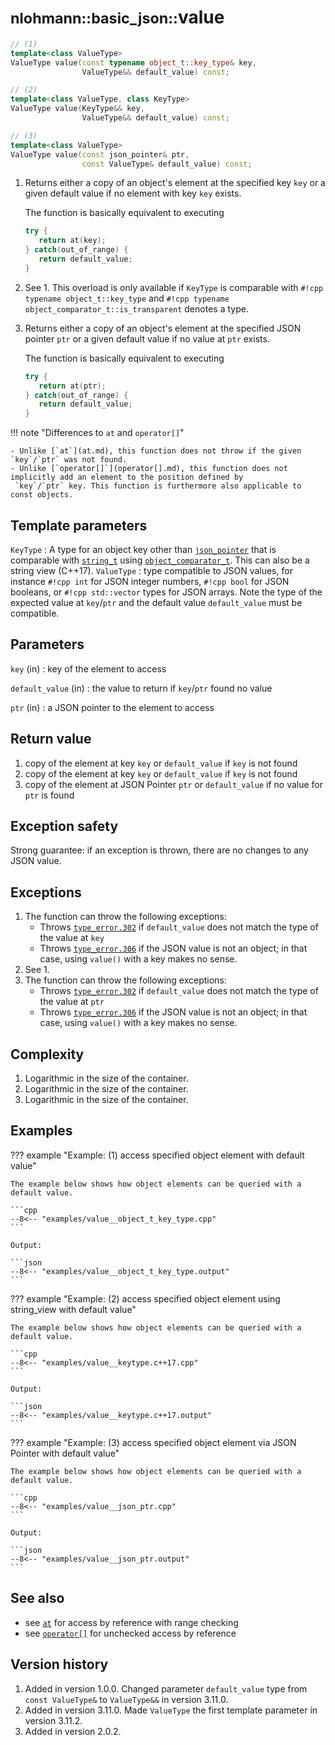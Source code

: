 # <small>nlohmann::basic_json::</small>value

```cpp
// (1)
template<class ValueType>
ValueType value(const typename object_t::key_type& key,
                ValueType&& default_value) const;

// (2)
template<class ValueType, class KeyType>
ValueType value(KeyType&& key,
                ValueType&& default_value) const;

// (3)
template<class ValueType>
ValueType value(const json_pointer& ptr,
                const ValueType& default_value) const;
```

1. Returns either a copy of an object's element at the specified key `key` or a given default value if no element with
   key `key` exists.
   
    The function is basically equivalent to executing
    ```cpp
    try {
       return at(key);
    } catch(out_of_range) {
       return default_value;
    }
    ```

2. See 1. This overload is only available if `KeyType` is comparable with `#!cpp typename object_t::key_type` and
   `#!cpp typename object_comparator_t::is_transparent` denotes a type.

3. Returns either a copy of an object's element at the specified JSON pointer `ptr` or a given default value if no value
   at `ptr` exists.
   
    The function is basically equivalent to executing
    ```cpp
    try {
       return at(ptr);
    } catch(out_of_range) {
       return default_value;
    }
    ```

!!! note "Differences to `at` and `operator[]`"

    - Unlike [`at`](at.md), this function does not throw if the given `key`/`ptr` was not found.
    - Unlike [`operator[]`](operator[].md), this function does not implicitly add an element to the position defined by
     `key`/`ptr` key. This function is furthermore also applicable to const objects.

## Template parameters

`KeyType`
:   A type for an object key other than [`json_pointer`](../json_pointer/index.md) that is comparable with
    [`string_t`](string_t.md) using  [`object_comparator_t`](object_comparator_t.md).
    This can also be a string view (C++17).
`ValueType` 
:   type compatible to JSON values, for instance `#!cpp int` for JSON integer numbers, `#!cpp bool` for JSON booleans,
    or `#!cpp std::vector` types for JSON arrays. Note the type of the expected value at `key`/`ptr` and the default
    value `default_value` must be compatible.

## Parameters

`key` (in)
:   key of the element to access

`default_value` (in)
:   the value to return if `key`/`ptr` found no value

`ptr` (in)
:   a JSON pointer to the element to access

## Return value

1. copy of the element at key `key` or `default_value` if `key` is not found
2. copy of the element at key `key` or `default_value` if `key` is not found
3. copy of the element at JSON Pointer `ptr` or `default_value` if no value for `ptr` is found

## Exception safety

Strong guarantee: if an exception is thrown, there are no
changes to any JSON value.

## Exceptions

1. The function can throw the following exceptions:
    - Throws [`type_error.302`](../../home/exceptions.md#jsonexceptiontype_error302) if `default_value` does not match
      the type of the value at `key`
    - Throws [`type_error.306`](../../home/exceptions.md#jsonexceptiontype_error306) if the JSON value is not an object;
      in that case, using `value()` with a key makes no sense.
2. See 1.
3. The function can throw the following exceptions:
    - Throws [`type_error.302`](../../home/exceptions.md#jsonexceptiontype_error302) if `default_value` does not match
      the type of the value at `ptr`
    - Throws [`type_error.306`](../../home/exceptions.md#jsonexceptiontype_error306) if the JSON value is not an object;
      in that case, using `value()` with a key makes no sense.

## Complexity

1. Logarithmic in the size of the container.
2. Logarithmic in the size of the container.
3. Logarithmic in the size of the container.

## Examples

??? example "Example: (1) access specified object element with default value"

    The example below shows how object elements can be queried with a default value.
    
    ```cpp
    --8<-- "examples/value__object_t_key_type.cpp"
    ```
    
    Output:
    
    ```json
    --8<-- "examples/value__object_t_key_type.output"
    ```

??? example "Example: (2) access specified object element using string_view with default value"

    The example below shows how object elements can be queried with a default value.
    
    ```cpp
    --8<-- "examples/value__keytype.c++17.cpp"
    ```
    
    Output:
    
    ```json
    --8<-- "examples/value__keytype.c++17.output"
    ```

??? example "Example: (3) access specified object element via JSON Pointer with default value"

    The example below shows how object elements can be queried with a default value.
    
    ```cpp
    --8<-- "examples/value__json_ptr.cpp"
    ```
    
    Output:
    
    ```json
    --8<-- "examples/value__json_ptr.output"
    ```

## See also

- see [`at`](at.md) for access by reference with range checking
- see [`operator[]`](operator%5B%5D.md) for unchecked access by reference

## Version history

1. Added in version 1.0.0. Changed parameter `default_value` type from `const ValueType&` to `ValueType&&` in version 3.11.0.
2. Added in version 3.11.0. Made `ValueType` the first template parameter in version 3.11.2.
3. Added in version 2.0.2.

